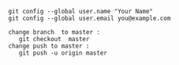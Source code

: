 
    git config --global user.name "Your Name"
    git config --global user.email you@example.com
    
    change branch  to master : 
       git checkout  master
    change push to master :
       git push -u origin master
